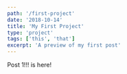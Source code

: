 ```yaml
---
path: '/first-project'
date: '2018-10-14'
title: 'My First Project'
type: 'project'
tags: ['this', 'that']
excerpt: 'A preview of my first post'
---
```


Post 1!!! is here!
